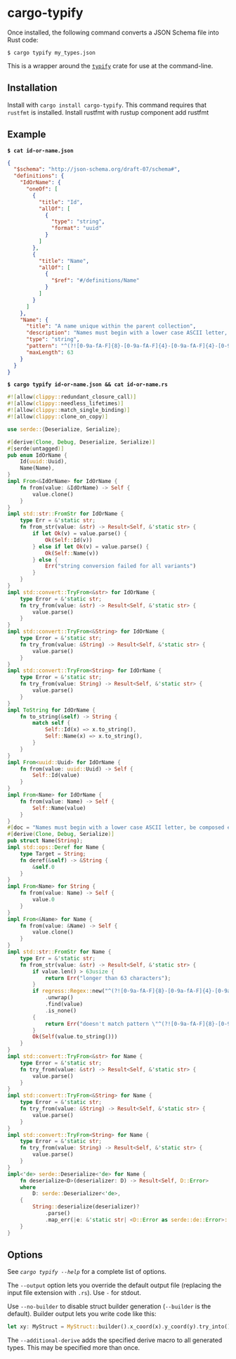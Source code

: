 # cargo-typify

Once installed, the following command converts a JSON Schema file into Rust
code:

```console
$ cargo typify my_types.json
```

This is a wrapper around the [`typify`](https://crates.io/crates/typify) crate
for use at the command-line.

## Installation

Install with `cargo install cargo-typify`. This command requires that `rustfmt`
is installed. Install rustfmt with rustup component add rustfmt

## Example

**`$ cat id-or-name.json`**

```json
{
  "$schema": "http://json-schema.org/draft-07/schema#",
  "definitions": {
    "IdOrName": {
      "oneOf": [
        {
          "title": "Id",
          "allOf": [
            {
              "type": "string",
              "format": "uuid"
            }
          ]
        },
        {
          "title": "Name",
          "allOf": [
            {
              "$ref": "#/definitions/Name"
            }
          ]
        }
      ]
    },
    "Name": {
      "title": "A name unique within the parent collection",
      "description": "Names must begin with a lower case ASCII letter, be composed exclusively of lowercase ASCII, uppercase ASCII, numbers, and '-', and may not end with a '-'. Names cannot be a UUID though they may contain a UUID.",
      "type": "string",
      "pattern": "^(?![0-9a-fA-F]{8}-[0-9a-fA-F]{4}-[0-9a-fA-F]{4}-[0-9a-fA-F]{4}-[0-9a-fA-F]{12}$)^[a-z][a-z0-9-]*[a-zA-Z0-9]$",
      "maxLength": 63
    }
  }
}
```

**`$ cargo typify id-or-name.json && cat id-or-name.rs`**

```rust
#![allow(clippy::redundant_closure_call)]
#![allow(clippy::needless_lifetimes)]
#![allow(clippy::match_single_binding)]
#![allow(clippy::clone_on_copy)]

use serde::{Deserialize, Serialize};

#[derive(Clone, Debug, Deserialize, Serialize)]
#[serde(untagged)]
pub enum IdOrName {
    Id(uuid::Uuid),
    Name(Name),
}
impl From<&IdOrName> for IdOrName {
    fn from(value: &IdOrName) -> Self {
        value.clone()
    }
}
impl std::str::FromStr for IdOrName {
    type Err = &'static str;
    fn from_str(value: &str) -> Result<Self, &'static str> {
        if let Ok(v) = value.parse() {
            Ok(Self::Id(v))
        } else if let Ok(v) = value.parse() {
            Ok(Self::Name(v))
        } else {
            Err("string conversion failed for all variants")
        }
    }
}
impl std::convert::TryFrom<&str> for IdOrName {
    type Error = &'static str;
    fn try_from(value: &str) -> Result<Self, &'static str> {
        value.parse()
    }
}
impl std::convert::TryFrom<&String> for IdOrName {
    type Error = &'static str;
    fn try_from(value: &String) -> Result<Self, &'static str> {
        value.parse()
    }
}
impl std::convert::TryFrom<String> for IdOrName {
    type Error = &'static str;
    fn try_from(value: String) -> Result<Self, &'static str> {
        value.parse()
    }
}
impl ToString for IdOrName {
    fn to_string(&self) -> String {
        match self {
            Self::Id(x) => x.to_string(),
            Self::Name(x) => x.to_string(),
        }
    }
}
impl From<uuid::Uuid> for IdOrName {
    fn from(value: uuid::Uuid) -> Self {
        Self::Id(value)
    }
}
impl From<Name> for IdOrName {
    fn from(value: Name) -> Self {
        Self::Name(value)
    }
}
#[doc = "Names must begin with a lower case ASCII letter, be composed exclusively of lowercase ASCII, uppercase ASCII, numbers, and '-', and may not end with a '-'. Names cannot be a UUID though they may contain a UUID."]
#[derive(Clone, Debug, Serialize)]
pub struct Name(String);
impl std::ops::Deref for Name {
    type Target = String;
    fn deref(&self) -> &String {
        &self.0
    }
}
impl From<Name> for String {
    fn from(value: Name) -> Self {
        value.0
    }
}
impl From<&Name> for Name {
    fn from(value: &Name) -> Self {
        value.clone()
    }
}
impl std::str::FromStr for Name {
    type Err = &'static str;
    fn from_str(value: &str) -> Result<Self, &'static str> {
        if value.len() > 63usize {
            return Err("longer than 63 characters");
        }
        if regress::Regex::new("^(?![0-9a-fA-F]{8}-[0-9a-fA-F]{4}-[0-9a-fA-F]{4}-[0-9a-fA-F]{4}-[0-9a-fA-F]{12}$)^[a-z][a-z0-9-]*[a-zA-Z0-9]$")
            .unwrap()
            .find(value)
            .is_none()
        {
            return Err("doesn't match pattern \"^(?![0-9a-fA-F]{8}-[0-9a-fA-F]{4}-[0-9a-fA-F]{4}-[0-9a-fA-F]{4}-[0-9a-fA-F]{12}$)^[a-z][a-z0-9-]*[a-zA-Z0-9]$\"");
        }
        Ok(Self(value.to_string()))
    }
}
impl std::convert::TryFrom<&str> for Name {
    type Error = &'static str;
    fn try_from(value: &str) -> Result<Self, &'static str> {
        value.parse()
    }
}
impl std::convert::TryFrom<&String> for Name {
    type Error = &'static str;
    fn try_from(value: &String) -> Result<Self, &'static str> {
        value.parse()
    }
}
impl std::convert::TryFrom<String> for Name {
    type Error = &'static str;
    fn try_from(value: String) -> Result<Self, &'static str> {
        value.parse()
    }
}
impl<'de> serde::Deserialize<'de> for Name {
    fn deserialize<D>(deserializer: D) -> Result<Self, D::Error>
    where
        D: serde::Deserializer<'de>,
    {
        String::deserialize(deserializer)?
            .parse()
            .map_err(|e: &'static str| <D::Error as serde::de::Error>::custom(e.to_string()))
    }
}
```

## Options

See *`cargo typify --help`* for a complete list of options.

The `--output` option lets you override the default output file (replacing the
input file extension with `.rs`). Use `-` for stdout.

Use `--no-builder` to disable struct builder generation (`--builder` is the
default). Builder output lets you write code like this:

```rust
let xy: MyStruct = MyStruct::builder().x_coord(x).y_coord(y).try_into();
```

The `--additional-derive` adds the specified derive macro to all generated
types. This may be specified more than once.